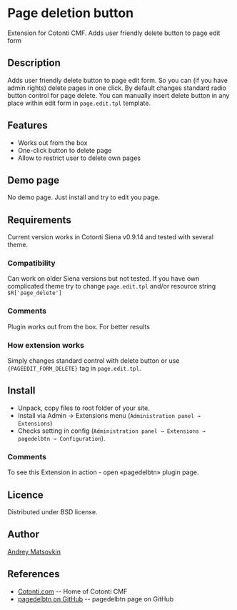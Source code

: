 Page deletion button
====================

Extension for Cotonti CMF. Adds user friendly delete button to page edit form

Description
-----------

Adds user friendly delete button to page edit form. So you can (if you have admin rights)
delete pages in one click.
By default changes standard radio button control for page delete.
You can manually insert delete button in any place within edit form in `page.edit.tpl` template.

Features
--------

* Works out from the box
* One-click button to delete page
* Allow to restrict user to delete own pages 

Demo page
---------

No demo page. Just install and try to edit you page.

Requirements
------------

Current version works in Cotonti Siena v0.9.14 and tested with several theme.

### Compatibility

Can work on older Siena versions but not tested.
If you have own complicated theme try to change `page.edit.tpl` and/or resource string `$R['page_delete']`


### Comments

Plugin works out from the box. For better results 


### How extension works

Simply changes standard control with delete button or use `{PAGEEDIT_FORM_DELETE}` tag in `page.edit.tpl`.


Install
-------

* Unpack, copy files to root folder of your site.
* Install via Admin → Extensions menu (`Administration panel → Extensions`)
* Checks setting in config (`Administration panel → Extensions → pagedelbtn → Configuration`).

### Comments

To see this Extension in action - open «pagedelbtn» plugin page. 

Licence
-------

Distributed under BSD license.


Author
------

[Andrey Matsovkin](https://github.com/macik/)

References
----------

* [Cotonti.com](http://Cotonti.com/) -- Home of Cotonti CMF
* [pagedelbtn on GitHub](https://github.com/macik/cot-pagedelbtn) -- pagedelbtn page on GitHub